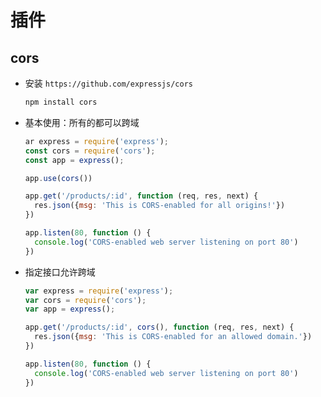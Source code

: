 # 插件

## cors

*   安装 `https://github.com/expressjs/cors`

    ```javascript
    npm install cors
    ```

*   基本使用：所有的都可以跨域

    ```javascript
    ar express = require('express');
    const cors = require('cors');
    const app = express();

    app.use(cors())

    app.get('/products/:id', function (req, res, next) {
      res.json({msg: 'This is CORS-enabled for all origins!'})
    })

    app.listen(80, function () {
      console.log('CORS-enabled web server listening on port 80')
    })
    ```

*   指定接口允许跨域

    ```javascript
    var express = require('express');
    var cors = require('cors');
    var app = express();

    app.get('/products/:id', cors(), function (req, res, next) {
      res.json({msg: 'This is CORS-enabled for an allowed domain.'})
    })

    app.listen(80, function () {
      console.log('CORS-enabled web server listening on port 80')
    })
    ```
